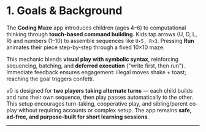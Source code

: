 # 1. Goals & Background

The **Coding Maze** app introduces children (ages 4–6) to computational thinking through **touch-based command building**. Kids tap arrows (U, D, L, R) and numbers (1–10) to assemble sequences like `U×5, R×3`. Pressing **Run** animates their piece step-by-step through a fixed 10×10 maze.

This mechanic blends **visual play with symbolic syntax**, reinforcing sequencing, batching, and **deferred execution** ("write first, then run"). Immediate feedback ensures engagement: illegal moves shake + toast; reaching the goal triggers confetti.

v0 is designed for **two players taking alternate turns** — each child builds and runs their own sequence, then play passes automatically to the other. This setup encourages turn-taking, cooperative play, and sibling/parent co-play without requiring accounts or complex setup. The app remains **safe, ad-free, and purpose-built for short learning sessions**.

---
